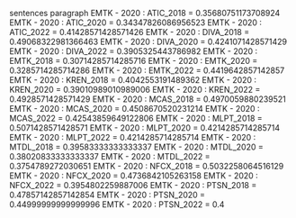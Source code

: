 sentences
paragraph
EMTK - 2020 : ATIC_2018 = 0.35680751173708924
EMTK - 2020 : ATIC_2020 = 0.34347826086956523
EMTK - 2020 : ATIC_2022 = 0.41428571428571426
EMTK - 2020 : DIVA_2018 = 0.49068322981366463
EMTK - 2020 : DIVA_2020 = 0.4241071428571429
EMTK - 2020 : DIVA_2022 = 0.3905325443786982
EMTK - 2020 : EMTK_2018 = 0.30714285714285716
EMTK - 2020 : EMTK_2020 = 0.3285714285714286
EMTK - 2020 : EMTK_2022 = 0.4419642857142857
EMTK - 2020 : KREN_2018 = 0.4042553191489362
EMTK - 2020 : KREN_2020 = 0.39010989010989006
EMTK - 2020 : KREN_2022 = 0.4928571428571429
EMTK - 2020 : MCAS_2018 = 0.4970059880239521
EMTK - 2020 : MCAS_2020 = 0.4508670520231214
EMTK - 2020 : MCAS_2022 = 0.42543859649122806
EMTK - 2020 : MLPT_2018 = 0.5071428571428571
EMTK - 2020 : MLPT_2020 = 0.4214285714285714
EMTK - 2020 : MLPT_2022 = 0.4214285714285714
EMTK - 2020 : MTDL_2018 = 0.39583333333333337
EMTK - 2020 : MTDL_2020 = 0.38020833333333337
EMTK - 2020 : MTDL_2022 = 0.3754789272030651
EMTK - 2020 : NFCX_2018 = 0.5032258064516129
EMTK - 2020 : NFCX_2020 = 0.4736842105263158
EMTK - 2020 : NFCX_2022 = 0.3954802259887006
EMTK - 2020 : PTSN_2018 = 0.47857142857142854
EMTK - 2020 : PTSN_2020 = 0.44999999999999996
EMTK - 2020 : PTSN_2022 = 0.4
